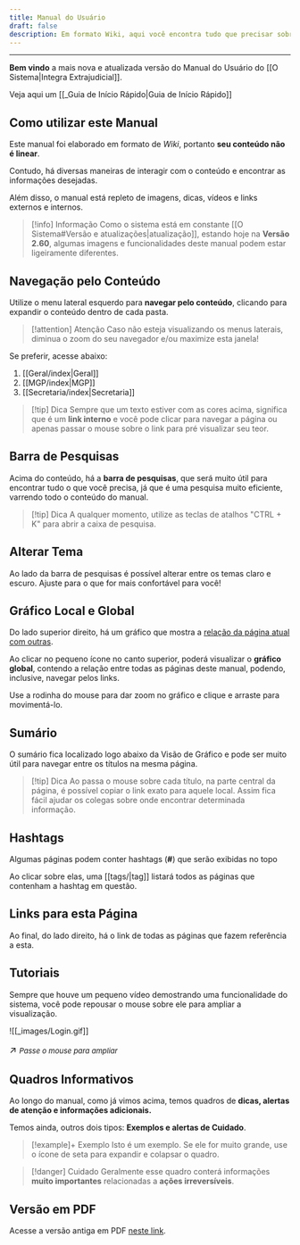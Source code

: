 ```yaml
---
title: Manual do Usuário
draft: false
description: Em formato Wiki, aqui você encontra tudo que precisar sobre o sistema. Recheado de imagens, dicas, vídeos e links, a informação fica na palma da mão!
---
```

___
**Bem vindo** a mais nova e atualizada versão do Manual do Usuário do [[O Sistema|Integra Extrajudicial]].

Veja aqui um [[_Guia de Início Rápido|Guia de Início Rápido]]
## Como utilizar este Manual
Este manual foi elaborado em formato de *Wiki*, portanto **seu conteúdo não é linear**.

Contudo, há diversas maneiras de interagir com o conteúdo e encontrar as informações desejadas.

Além disso, o manual está repleto de imagens, dicas, vídeos e links externos e internos.
> [!info] Informação
> Como o sistema está em constante [[O Sistema#Versão e atualizações|atualização]], estando hoje na **Versão 2.60**, algumas imagens e funcionalidades deste manual podem estar ligeiramente diferentes.

## Navegação pelo Conteúdo
Utilize o menu lateral esquerdo para **navegar pelo conteúdo**, clicando para expandir o conteúdo dentro de cada pasta.

>[!attention] Atenção
>Caso não esteja visualizando os menus laterais, diminua o zoom do seu navegador e/ou maximize esta janela!


Se preferir, acesse abaixo:

1. [[Geral/index|Geral]]
2. [[MGP/index|MGP]]
3. [[Secretaria/index|Secretaria]]



> [!tip] Dica
> Sempre que um texto estiver com as cores acima, significa que é um **link interno** e você pode clicar para navegar a página ou apenas passar o mouse sobre o link para pré visualizar seu teor.

## Barra de Pesquisas

Acima do conteúdo, há a **barra de pesquisas**, que será muito útil para encontrar tudo o que você precisa, já que é uma pesquisa muito eficiente, varrendo todo o conteúdo do manual.

> [!tip] Dica
> A qualquer momento, utilize as teclas de atalhos "CTRL + K" para abrir a caixa de pesquisa.

## Alterar Tema

Ao lado da barra de pesquisas é possível alterar entre os temas claro e escuro. Ajuste para o que for mais confortável para você!
## Gráfico Local e Global

Do lado superior direito, há um gráfico que mostra a <u>relação da página atual com outras</u>. 

Ao clicar no pequeno ícone no canto superior, poderá visualizar o **gráfico global**, contendo a relação entre todas as páginas deste manual, podendo, inclusive, navegar pelos links.

Use a rodinha do mouse para dar zoom no gráfico e clique e arraste para movimentá-lo.
## Sumário

O sumário fica localizado logo abaixo da Visão de Gráfico e pode ser muito útil para navegar entre os títulos na mesma página.

> [!tip] Dica
> Ao passa o mouse sobre cada título, na parte central da página, é possível copiar o link exato para aquele local. Assim fica fácil ajudar os colegas sobre onde encontrar determinada informação.
## Hashtags

Algumas páginas podem conter hashtags (**#**) que serão exibidas no topo

Ao clicar sobre elas, uma [[tags/|tag]] listará todos as páginas que contenham a hashtag em questão.

## Links para esta Página

Ao final, do lado direito, há o link de todas as páginas que fazem referência a esta.

## Tutoriais

Sempre que houve um pequeno vídeo demostrando uma funcionalidade do sistema, você pode repousar o mouse sobre ele para ampliar a visualização.

![[_images/Login.gif]]<p style="font-size: 1.2em;">↗️ <em style="font-size: small;">Passe o mouse para ampliar</em></P>
## Quadros Informativos

Ao longo do manual, como já vimos acima, temos quadros de **dicas, alertas de atenção e informações adicionais.**

Temos ainda, outros dois  tipos: **Exemplos e alertas de Cuidado**.

>[!example]+ Exemplo
>Isto é um exemplo. Se ele for muito grande, use o ícone de seta para expandir e colapsar o quadro.

>[!danger] Cuidado
>Geralmente esse quadro conterá informações **muito importantes** relacionadas a **ações irreversíveis**.

## Versão em PDF
Acesse a versão antiga em PDF [neste link](https://intranet.mprj.mp.br/documents/79248691/81063224/manual_integra_extrajudicial.pdf).
